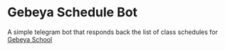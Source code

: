 # Gebeya Schedule Bot
A simple telegram bot that responds back the list of class schedules for [Gebeya School](https://gebeya.training/)

